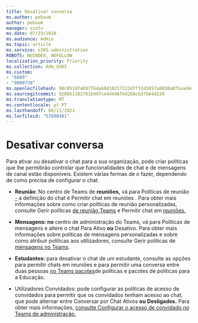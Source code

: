 ```yaml
---
title: Desativar conversa
ms.author: pebaum
author: pebaum
manager: scotv
ms.date: 07/23/2020
ms.audience: Admin
ms.topic: article
ms.service: o365-administration
ROBOTS: NOINDEX, NOFOLLOW
localization_priority: Priority
ms.collection: Adm_O365
ms.custom:
- "6889"
- "9000738"
ms.openlocfilehash: 90c85197ab97764a68d10217123d7ff2d5857a8038a8f5aad44c0992063e4ef8
ms.sourcegitcommit: 920051182781bd97ce4d4d6fbd268cb37b84d239
ms.translationtype: MT
ms.contentlocale: pt-PT
ms.lasthandoff: 08/11/2021
ms.locfileid: "57890481"
---
```

# <a name="disable-chat"></a>Desativar conversa

Para ativar ou desativar o chat para a sua organização, pode criar políticas que lhe permitirão controlar que funcionalidades de chat e de mensagens de canal estão disponíveis. Existem várias formas de o fazer, dependendo de como precisa de configurar o chat.

- **Reunião**: No centro de Teams de **reuniões,** vá para Políticas de reunião [-](https://admin.teams.microsoft.com/) a definição do chat é Permitir chat em reuniões . Para obter mais informações sobre como criar políticas de reunião personalizadas, consulte Gerir políticas [de reunião Teams](https://docs.microsoft.com/microsoftteams/meeting-policies-in-teams) e Permitir chat em [reuniões.](https://docs.microsoft.com/microsoftteams/meeting-policies-in-teams#allow-chat-in-meetings)

- **Mensagens: no** centro de administração do Teams, vá [](https://admin.teams.microsoft.com/)para Políticas de mensagens e altere o chat Para Ativo **ou** Desativo.  Para obter mais informações sobre políticas de mensagens personalizadas e sobre como atribuir políticas aos utilizadores, consulte Gerir políticas de [mensagens no Teams](https://docs.microsoft.com/microsoftteams/messaging-policies-in-teams).

- **Estudantes:** para desativar o chat de um estudante, consulte as opções para permitir chats em reuniões e para permitir uma conversa entre duas pessoas [no Teams pacotes](https://docs.microsoft.com/microsoftteams/policy-packages-edu)de políticas e pacotes de políticas para a Educação.

- Utilizadores Convidados: pode configurar as políticas de acesso de convidados para permitir que os convidados tenham acesso ao chat, que pode alternar entre Conversar por Chat Ativos **ou** **Desligados.** Para obter mais informações, [consulte Configurar o acesso de convidado no Teams de administração.](https://docs.microsoft.com/microsoftteams/set-up-guests#configure-guest-access-in-the-teams-admin-center)




